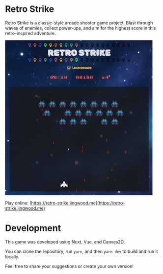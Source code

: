 # Retro Strike

Retro Strike is a classic-style arcade shooter game project. Blast through waves of enemies, collect power-ups, and aim for the highest score in this retro-inspired adventure.

![Retro Strike Screenshot](public/images/og-image.jpg)

Play online: [https://retro-strike.jingwood.me](https://retro-strike.jingwood.me)

# Development 

This game was developed using Nuxt, Vue, and Canvas2D.

You can clone the repository, run `yarn`, and then `yarn dev` to build and run it locally. 

Feel free to share your suggestions or create your own version!

